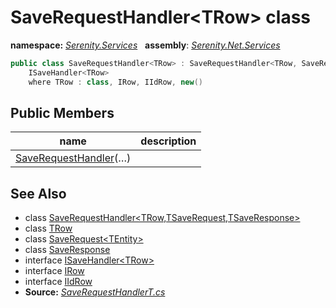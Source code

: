 # SaveRequestHandler&lt;TRow&gt; class
**namespace:** *[Serenity.Services](../README.md#serenity.services-namespace)*   **assembly**: *[Serenity.Net.Services](../README.md)*

```csharp
public class SaveRequestHandler<TRow> : SaveRequestHandler<TRow, SaveRequest<TRow>, SaveResponse>, 
    ISaveHandler<TRow>
    where TRow : class, IRow, IIdRow, new()
```

## Public Members

| name | description |
| --- | --- |
| [SaveRequestHandler](SaveRequestHandler-1/SaveRequestHandler.md)(…) |  |

## See Also

* class [SaveRequestHandler&lt;TRow,TSaveRequest,TSaveResponse&gt;](SaveRequestHandler-3.md)
* class [TRow](../Serenity.Net.Services/SaveRequestHandler-1.TRow.md)
* class [SaveRequest&lt;TEntity&gt;](SaveRequest-1.md)
* class [SaveResponse](SaveResponse.md)
* interface [ISaveHandler&lt;TRow&gt;](ISaveHandler-1.md)
* interface [IRow](../Serenity.Net.Entity/../Serenity.Data/IRow.md)
* interface [IIdRow](../Serenity.Net.Entity/../Serenity.Data/IIdRow.md)
* **Source:** *[SaveRequestHandlerT.cs](https://github.com/serenity-is/Serenity/blob/master/src/Serenity.Net.Services/RequestHandlers/Save/SaveRequestHandlerT.cs)*